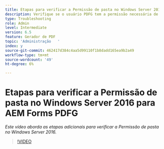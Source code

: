 ```yaml
---
title: Etapas para verificar a Permissão de pasta no Windows Server 2016
description: Verifique se o usuário PDFG tem a permissão necessária de pasta no Windows Server 2016
type: Troubleshooting
role: Admin
level: Intermediate
version: 6.5
feature: Gerador de PDF
topic: 'Administração   '
index: y
source-git-commit: 462417d384c4aa5d99110f1b8dadd165ea9b2a49
workflow-type: tm+mt
source-wordcount: '49'
ht-degree: 6%

---
```



# Etapas para verificar a Permissão de pasta no Windows Server 2016 para AEM Forms PDFG

*Este vídeo aborda as etapas adicionais para verificar a Permissão de pasta no Windows Server 2016.*

>[!VIDEO](https://video.tv.adobe.com/v/335519?quality=9&learn=on)
